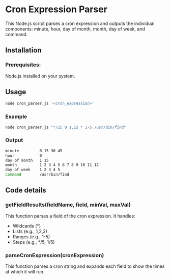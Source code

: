 # Cron Expression Parser

This Node.js script parses a cron expression and outputs the individual components: minute, hour, day of month, month, day of week, and command.

## Installation

### Prerequisites: 
Node.js installed on your system.

## Usage

```bash
node cron_parser.js '<cron_expression>'
```

### Example
```bash
node cron_parser.js "*/15 0 1,15 * 1-5 /usr/bin/find"
```

### Output
```bash
minute         0 15 30 45
hour           0
day of month   1 15
month          1 2 3 4 5 6 7 8 9 10 11 12
day of week    1 2 3 4 5
command        /usr/bin/find
```

## Code details

### getFieldResults(fieldName, field, minVal, maxVal)
This function parses a field of the cron expression. 
It handles:
- Wildcards (*)
- Lists (e.g., 1,2,3)
- Ranges (e.g., 1-5)
- Steps (e.g., */5, 1/5)

### parseCronExpression(cronExpression)
This function parses a cron string and expands each field to show the times at which it will run.
